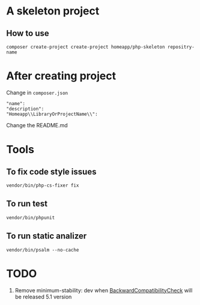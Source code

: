 # A skeleton project
## How to use
`composer create-project create-project homeapp/php-skeleton repositry-name`



# After creating project
Change in `composer.json`
```
"name":
"description": 
"Homeapp\\LibraryOrProjectName\\":
```
Change the README.md

# Tools
## To fix code style issues 
`vendor/bin/php-cs-fixer fix`
## To run test
`vendor/bin/phpunit`
## To run static analizer
`vendor/bin/psalm --no-cache`
# TODO
1. Remove minimum-stability: dev when [BackwardCompatibilityCheck](https://github.com/Roave/BackwardCompatibilityCheck) will be released 5.1 version

